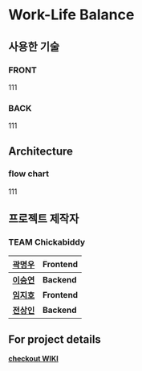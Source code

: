 # Work-Life Balance 

## 사용한 기술
### FRONT
111
### BACK
111

## Architecture
### flow chart
111

## 프로젝트 제작자
### TEAM Chickabiddy

| [곽명우](https://github.com/citysquirrel) | Frontend |
| ---- | --------- |
| [**이승연**](https://github.com/torangL) | **Backend**  |
| [**임지호**](https://github.com/JHL71) | **Frontend** |
| [**전상인**](https://github.com/jeonsangin) | **Backend**  |

## For project details
[**checkout WIKI**](https://github.com/codestates/WorkLifeBalance/wiki)
